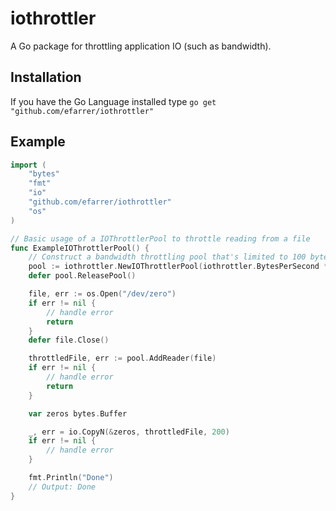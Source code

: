 iothrottler
===========

A Go package for throttling application IO (such as bandwidth).

Installation
------------

If you have the Go Language installed type
`go get "github.com/efarrer/iothrottler"`

Example
-------
```go
import (
	"bytes"
	"fmt"
	"io"
	"github.com/efarrer/iothrottler"
	"os"
)

// Basic usage of a IOThrottlerPool to throttle reading from a file 
func ExampleIOThrottlerPool() {
	// Construct a bandwidth throttling pool that's limited to 100 bytes per second
	pool := iothrottler.NewIOThrottlerPool(iothrottler.BytesPerSecond * 100)
	defer pool.ReleasePool()

	file, err := os.Open("/dev/zero")
	if err != nil {
		// handle error
		return
	}
	defer file.Close()

	throttledFile, err := pool.AddReader(file)
	if err != nil {
		// handle error
		return
	}

	var zeros bytes.Buffer

	_, err = io.CopyN(&zeros, throttledFile, 200)
	if err != nil {
		// handle error
	}

	fmt.Println("Done")
	// Output: Done
}
```
